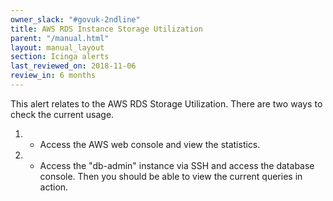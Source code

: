 ```yaml
---
owner_slack: "#govuk-2ndline"
title: AWS RDS Instance Storage Utilization
parent: "/manual.html"
layout: manual_layout
section: Icinga alerts
last_reviewed_on: 2018-11-06
review_in: 6 months
---
```


This alert relates to the AWS RDS Storage Utilization. There are two ways to check the current usage.
1. - Access the AWS web console and view the statistics.
2. - Access the "db-admin" instance via SSH and access the database console. Then you should be able to view the current queries in action.

